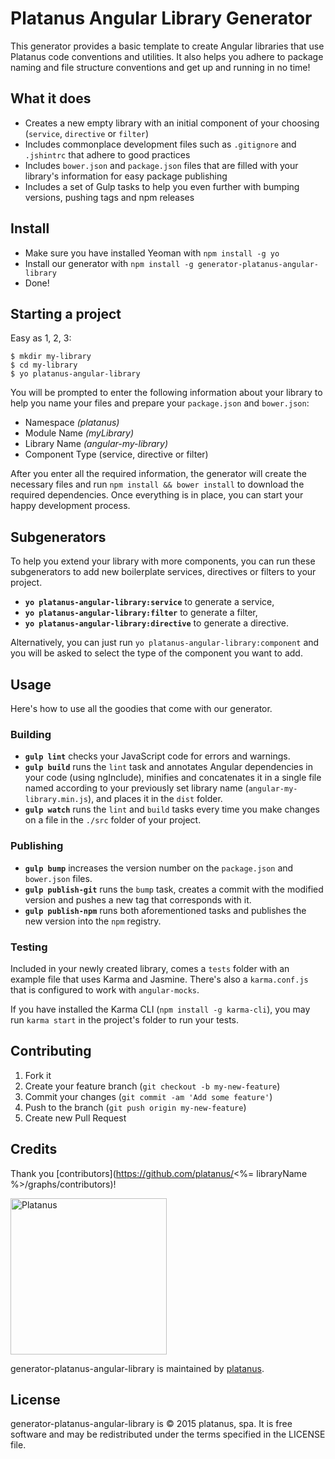 # Platanus Angular Library Generator

This generator provides a basic template to create Angular libraries that use Platanus code conventions and utilities. It also helps you adhere to package naming and file structure conventions and get up and running in no time!

## What it does
- Creates a new empty library with an initial component of your choosing (`service`, `directive` or `filter`)
- Includes commonplace development files such as `.gitignore` and `.jshintrc` that adhere to good practices
- Includes `bower.json` and `package.json` files that are filled with your library's information for easy package publishing
- Includes a set of Gulp tasks to help you even further with bumping versions, pushing tags and npm releases

## Install

- Make sure you have installed Yeoman with `npm install -g yo`
- Install our generator with `npm install -g generator-platanus-angular-library`
- Done!

## Starting a project

Easy as 1, 2, 3:

```
$ mkdir my-library
$ cd my-library
$ yo platanus-angular-library
```

You will be prompted to enter the following information about your library to help you name your files and prepare your `package.json` and `bower.json`:

- Namespace *(platanus)*
- Module Name *(myLibrary)*
- Library Name *(angular-my-library)*
- Component Type (service, directive or filter)

After you enter all the required information, the generator will create the necessary files and run `npm install && bower install` to download the required dependencies. Once everything is in place, you can start your happy development process.

## Subgenerators

To help you extend your library with more components, you can run these subgenerators to add new boilerplate services, directives or filters to your project.

- **`yo platanus-angular-library:service`** to generate a service,
- **`yo platanus-angular-library:filter`** to generate a filter,
- **`yo platanus-angular-library:directive`** to generate a directive.

Alternatively, you can just run `yo platanus-angular-library:component` and you will be asked to select the type of the component you want to add.

## Usage

Here's how to use all the goodies that come with our generator.

### Building 

- **`gulp lint`** checks your JavaScript code for errors and warnings.
- **`gulp build`** runs the `lint` task and annotates Angular dependencies in your code (using ngInclude), minifies and concatenates it in a single file named according to your previously set library name (`angular-my-library.min.js`), and places it in the `dist` folder.
- **`gulp watch`** runs the `lint` and `build` tasks every time you make changes on a file in the `./src` folder of your project.

### Publishing

- **`gulp bump`** increases the version number on the `package.json` and `bower.json` files.
- **`gulp publish-git`** runs the `bump` task, creates a commit with the modified version and pushes a new tag that corresponds with it.
- **`gulp publish-npm`** runs both aforementioned tasks and publishes the new version into the `npm` registry.

### Testing

Included in your newly created library, comes a `tests` folder with an example file that uses Karma and Jasmine. There's also a `karma.conf.js` that is configured to work with `angular-mocks`. 

If you have installed the Karma CLI (`npm install -g karma-cli`), you may run `karma start` in the project's folder to run your tests.

## Contributing

1. Fork it
2. Create your feature branch (`git checkout -b my-new-feature`)
3. Commit your changes (`git commit -am 'Add some feature'`)
4. Push to the branch (`git push origin my-new-feature`)
5. Create new Pull Request

## Credits

Thank you [contributors](https://github.com/platanus/<%= libraryName %>/graphs/contributors)!

<img src="http://platan.us/gravatar_with_text.png" alt="Platanus" width="250"/>

generator-platanus-angular-library is maintained by [platanus](http://platan.us).

## License

generator-platanus-angular-library is © 2015 platanus, spa. It is free software and may be redistributed under the terms specified in the LICENSE file.
